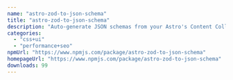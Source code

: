 ```yaml
---
name: "astro-zod-to-json-schema"
title: "astro-zod-to-json-schema"
description: "Auto-generate JSON schemas from your Astro's Content Collections Zod schemas."
categories:
  - "css+ui"
  - "performance+seo"
npmUrl: "https://www.npmjs.com/package/astro-zod-to-json-schema"
homepageUrl: "https://www.npmjs.com/package/astro-zod-to-json-schema"
downloads: 99
---
```


